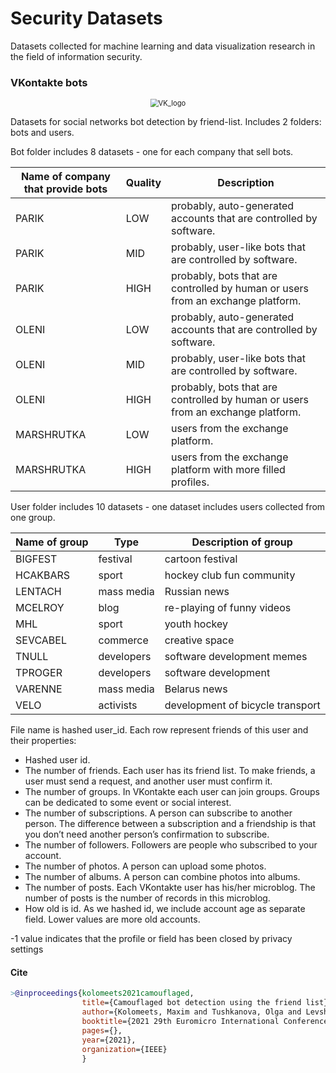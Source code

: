 # Security Datasets

Datasets collected for machine learning and data visualization research in the field of information security.

### VKontakte bots

<p align="center">
  <img src="https://upload.wikimedia.org/wikipedia/commons/2/21/VK.com-logo.svg" alt="VK_logo" style="zoom:80%;" />
</p>

Datasets for social networks bot detection by friend-list. Includes 2 folders: bots and users.

Bot folder includes 8 datasets - one for each company that sell bots.

| Name of company that provide bots | Quality | Description                                                  |
| --------------------------------- | ------- | ------------------------------------------------------------ |
| PARIK                             | LOW     | probably, auto-generated accounts that are controlled by software. |
| PARIK                             | MID     | probably, user-like bots that are controlled by software.    |
| PARIK                             | HIGH    | probably, bots that are controlled by human or users from an exchange platform. |
| OLENI                             | LOW     | probably, auto-generated accounts that are controlled by software. |
| OLENI                             | MID     | probably, user-like bots that are controlled by software.    |
| OLENI                             | HIGH    | probably, bots that are controlled by human or users from an exchange platform. |
| MARSHRUTKA                        | LOW     | users from the exchange platform.                            |
| MARSHRUTKA                        | HIGH    | users from the exchange platform with more filled profiles.  |

User folder includes 10 datasets - one dataset includes users collected from one group.

| Name of group | Type       | Description of group             |
| ------------- | ---------- | -------------------------------- |
| BIGFEST       | festival   | cartoon festival                 |
| HCAKBARS      | sport      | hockey club fun community        |
| LENTACH       | mass media | Russian news                     |
| MCELROY       | blog       | re-playing of funny videos       |
| MHL           | sport      | youth hockey                     |
| SEVCABEL      | commerce   | creative space                   |
| TNULL         | developers | software development memes       |
| TPROGER       | developers | software development             |
| VARENNE       | mass media | Belarus news                     |
| VELO          | activists  | development of bicycle transport |

File name is hashed user_id. Each row represent friends of this user and their properties:

- Hashed user id.
- The number of friends. Each user has its friend list. To make friends, a user must send a request, and another user must confirm it.
- The number of groups. In VKontakte each user can join groups. Groups can be dedicated to some event or social interest.
- The number of subscriptions. A person can subscribe to another person. The difference between a subscription and a friendship is that you don’t need another person’s confirmation to subscribe.
- The number of followers. Followers are people who subscribed to your account.
- The number of photos. A person can upload some photos.
- The number of albums. A person can combine photos into albums.
- The number of posts. Each VKontakte user has his/her microblog. The number of posts is the number of records in this microblog.
- How old is id. As we hashed id, we include account age as separate field. Lower values are more old accounts.

-1 value indicates that the profile or field has been closed by privacy settings

#### Cite

```bibtex
>@inproceedings{kolomeets2021camouflaged,
                title={Camouflaged bot detection using the friend list},
                author={Kolomeets, Maxim and Tushkanova, Olga and Levshun, Dmitry and Chechulin, Andrey},
                booktitle={2021 29th Euromicro International Conference on Parallel, Distributed and Network-Based Processing (PDP)},
                pages={},
                year={2021},
                organization={IEEE}
                }
```
